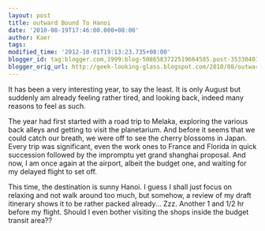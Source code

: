 ```yaml
---
layout: post
title: outward Bound To Hanoi
date: '2010-08-19T17:46:00.000+08:00'
author: Kaer
tags: 
modified_time: '2012-10-01T19:13:23.735+08:00'
blogger_id: tag:blogger.com,1999:blog-5086583722519664585.post-3533040300881043315
blogger_orig_url: http://geek-looking-glass.blogspot.com/2010/08/outward-bound-to-hanoi.html
---
```


It has been a very 
interesting year, to say the least. It is only August but suddenly am already 
feeling rather tired, and looking back, indeed many reasons to feel as such. 

The year had first started with a road trip to Melaka, exploring the various 
back alleys and getting to visit the planetarium. And before it seems that we 
could catch our breath, we were off to see the cherry blossoms in Japan. Every 
trip was significant, even the work ones to France and Florida in quick 
succession followed by the impromptu yet grand shanghai proposal. And now, I 
am once again at the airport, albeit the budget one, and waiting for my 
delayed flight to set off. 

This time, the destination is sunny Hanoi. I guess I shall just focus on 
relaxing and not walk around too much, but somehow, a review of my draft 
itinerary shows it to be rather packed already... Zzz. Another 1 and 1/2 hr 
before my flight. Should I even bother visiting the shops inside the budget 
transit area?? 
 